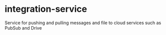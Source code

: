 # integration-service
Service for pushing and pulling messages and file to cloud services such as PubSub and Drive
